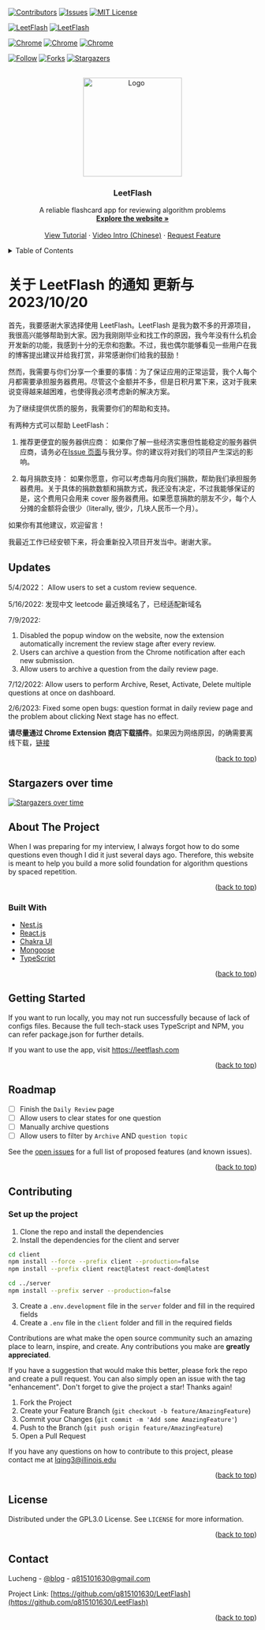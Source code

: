 <div id="top"></div>

<!-- PROJECT SHIELDS -->
<!--
*** I'm using markdown "reference style" links for readability.
*** Reference links are enclosed in brackets [ ] instead of parentheses ( ).
*** See the bottom of this document for the declaration of the reference variables
*** for contributors-url, forks-url, etc. This is an optional, concise syntax you may use.
*** https://www.markdownguide.org/basic-syntax/#reference-style-links
-->

[![Contributors][contributors-shield]][contributors-url]
[![Issues][issues-shield]][issues-url]
[![MIT License][license-shield]][license-url]

[![LeetFlash][website-shield]][website-url]
[![LeetFlash][deployment-shield]][website-url]

[![Chrome][chrome-users]][chrome-url]
[![Chrome][chrome-version]][chrome-url]
[![Chrome][chrome-price]][chrome-url]

[![Follow][follows-shield]][follows-url]
[![Forks][forks-shield]][forks-url]
[![Stargazers][stars-shield]][stars-url]

<!-- PROJECT LOGO -->
<br />
<div align="center">
  <a href="https://github.com/q815101630/LeetFlash">
    <img src="client/src/assets/logo.png" alt="Logo" width="200" height="200">
  </a>

  <h3 align="center">LeetFlash</h3>

  <p align="center">
    A reliable flashcard app for reviewing algorithm problems
    <br />
    <a href="https://leetflash.com"><strong>Explore the website »</strong></a>
    <br />
    <br />
    <a href="https://lucheng.online/2022/04/14/leetflash/">View Tutorial</a>
    ·
    <a href="https://www.bilibili.com/video/BV1fg411f7aC/">Video Intro (Chinese)</a>
    ·
    <a href="https://github.com/q815101630/LeetFlash/issues">Request Feature</a>
  </p>
</div>

<!-- TABLE OF CONTENTS -->
<details>
  <summary>Table of Contents</summary>
  <ol>
    <li>
      <a href="#about-the-project">About The Project</a>
      <ul>
        <li><a href="#built-with">Built With</a></li>
      </ul>
    </li>
    <li>
      <a href="#getting-started">Getting Started</a>
    </li>
    <li><a href="#roadmap">Roadmap</a></li>
    <li><a href="#contributing">Contributing</a></li>
    <li><a href="#license">License</a></li>
    <li><a href="#contact">Contact</a></li>
  </ol>
</details>

# 关于 LeetFlash 的通知 更新与 2023/10/20

首先，我要感谢大家选择使用 LeetFlash。LeetFlash 是我为数不多的开源项目，我很高兴能够帮助到大家。因为我刚刚毕业和找工作的原因，我今年没有什么机会开发新的功能，我感到十分的无奈和抱歉。不过，我也偶尔能够看见一些用户在我的博客提出建议并给我打赏，非常感谢你们给我的鼓励！

然而，我需要与你们分享一个重要的事情：为了保证应用的正常运营，我个人每个月都需要承担服务器费用。尽管这个金额并不多，但是日积月累下来，这对于我来说变得越来越困难，也使得我必须考虑新的解决方案。

为了继续提供优质的服务，我需要你们的帮助和支持。

有两种方式可以帮助 LeetFlash：

1. 推荐更便宜的服务器供应商： 如果你了解一些经济实惠但性能稳定的服务器供应商，请务必在[Issue 页面](https://github.com/q815101630/LeetFlash/issues/25)与我分享。你的建议将对我们的项目产生深远的影响。

2. 每月捐款支持： 如果你愿意，你可以考虑每月向我们捐款，帮助我们承担服务器费用。关于具体的捐款数额和捐款方式，我还没有决定，不过我能够保证的是，这个费用只会用来 cover 服务器费用。如果愿意捐款的朋友不少，每个人分摊的金额将会很少（literally, 很少，几块人民币一个月）。

如果你有其他建议，欢迎留言！

我最近工作已经安顿下来，将会重新投入项目开发当中。谢谢大家。

## Updates

5/4/2022： Allow users to set a custom review sequence.

5/16/2022: 发现中文 leetcode 最近换域名了，已经适配新域名

7/9/2022:

1. Disabled the popup window on the website, now the extension automatically increment the review stage after every review.
2. Users can archive a question from the Chrome notification after each new submission.
3. Allow users to archive a question from the daily review page.

7/12/2022:
Allow users to perform Archive, Reset, Activate, Delete multiple questions at once on dashboard.

2/6/2023:
Fixed some open bugs: question format in daily review page and the problem about clicking Next stage has no effect.

**请尽量通过 Chrome Extension 商店下载插件**。如果因为网络原因，的确需要离线下载，[链接](https://github.com/q815101630/LeetFlash/releases/tag/offline-package)

<p align="right">(<a href="#top">back to top</a>)</p>

## Stargazers over time

[![Stargazers over time](https://starchart.cc/q815101630/LeetFlash.svg?variant=adaptive)](https://starchart.cc/q815101630/LeetFlash)

<!-- ABOUT THE PROJECT -->

## About The Project

When I was preparing for my interview, I always forgot how to do some questions even though I did it just several days ago. Therefore, this website is meant to help you build a more solid foundation for algorithm questions by spaced repetition.

<p align="right">(<a href="#top">back to top</a>)</p>

### Built With

- [Nest.js](https://nestjs.com/)
- [React.js](https://reactjs.org/)
- [Chakra UI](https://chakra-ui.com/)
- [Mongoose](https://mongoosejs.com/)
- [TypeScript](https://www.typescriptlang.org/)

<p align="right">(<a href="#top">back to top</a>)</p>

<!-- GETTING STARTED -->

## Getting Started

If you want to run locally, you may not run successfully because of lack of configs files.
Because the full tech-stack uses TypeScript and NPM, you can refer package.json for further details.

If you want to use the app, visit https://leetflash.com

<p align="right">(<a href="#top">back to top</a>)</p>

<!-- ROADMAP -->

## Roadmap

- [ ] Finish the `Daily Review` page
- [ ] Allow users to clear states for one question
- [ ] Manually archive questions
- [ ] Allow users to filter by `Archive` AND `question topic`

See the [open issues](https://github.com/q815101630/LeetFlash/issues) for a full list of proposed features (and known issues).

<p align="right">(<a href="#top">back to top</a>)</p>

<!-- CONTRIBUTING -->

## Contributing

### Set up the project

1. Clone the repo and install the dependencies
2. Install the dependencies for the client and server

```sh
cd client
npm install --force --prefix client --production=false
npm install --prefix client react@latest react-dom@latest

cd ../server
npm install --prefix server --production=false
```

3. Create a `.env.development` file in the `server` folder and fill in the required fields
4. Create a `.env` file in the `client` folder and fill in the required fields


Contributions are what make the open source community such an amazing place to learn, inspire, and create. Any contributions you make are **greatly appreciated**.

If you have a suggestion that would make this better, please fork the repo and create a pull request. You can also simply open an issue with the tag "enhancement".
Don't forget to give the project a star! Thanks again!

1. Fork the Project
2. Create your Feature Branch (`git checkout -b feature/AmazingFeature`)
3. Commit your Changes (`git commit -m 'Add some AmazingFeature'`)
4. Push to the Branch (`git push origin feature/AmazingFeature`)
5. Open a Pull Request

If you have any questions on how to contribute to this project, please contact me at lqing3@illinois.edu

<p align="right">(<a href="#top">back to top</a>)</p>

<!-- LICENSE -->

## License

Distributed under the GPL3.0 License. See `LICENSE` for more information.

<p align="right">(<a href="#top">back to top</a>)</p>

<!-- CONTACT -->

## Contact

Lucheng - [@blog](https://lucheng.online/) - q815101630@gmail.com

Project Link: [https://github.com/q815101630/LeetFlash](https://github.com/q815101630/LeetFlash)

<p align="right">(<a href="#top">back to top</a>)</p>

<!-- MARKDOWN LINKS & IMAGES -->
<!-- https://www.markdownguide.org/basic-syntax/#reference-style-links -->

[contributors-shield]: https://img.shields.io/github/contributors/q815101630/leetflash?style=for-the-badge
[contributors-url]: https://github.com/q815101630/LeetFlash/graphs/contributors
[follows-shield]: https://img.shields.io/github/followers/q815101630?style=social
[follows-url]: https://github.com/q815101630
[forks-shield]: https://img.shields.io/github/forks/q815101630/leetflash?style=social
[forks-url]: https://github.com/q815101630/LeetFlash
[stars-shield]: https://img.shields.io/github/stars/q815101630/leetflash?style=social
[stars-url]: https://github.com/q815101630/LeetFlash
[issues-shield]: https://img.shields.io/github/issues/q815101630/leetflash?style=for-the-badge
[issues-url]: https://github.com/q815101630/LeetFlash/issues
[license-shield]: https://img.shields.io/github/license/q815101630/leetflash?style=for-the-badge
[license-url]: https://github.com/q815101630/LeetFlash/blob/main/LICENSE
[linkedin-shield]: https://img.shields.io/badge/-LinkedIn-black.svg?style=for-the-badge&logo=linkedin&colorB=555
[linkedin-url]: https://linkedin.com/in/othneildrew
[product-screenshot]: images/screenshot.png
[chrome-users]: https://img.shields.io/chrome-web-store/users/gffjifokdnkmfcjihfgnalbabnghedjc?color=green&label=Extension%20Users&style=flat-square
[chrome-url]: https://chrome.google.com/webstore/detail/leetflash/gffjifokdnkmfcjihfgnalbabnghedjc
[chrome-version]: https://img.shields.io/chrome-web-store/v/gffjifokdnkmfcjihfgnalbabnghedjc?label=LeetFlash%20Chrome&style=flat-square
[chrome-price]: https://img.shields.io/chrome-web-store/price/gffjifokdnkmfcjihfgnalbabnghedjc?style=flat-square
[website-shield]: https://img.shields.io/website?down_message=offline&label=LeetFlash%20Web&style=for-the-badge&up_message=online&url=https%3A%2F%2Fleetflash.com
[website-url]: https://leetflash.com
[deployment-shield]: https://img.shields.io/github/deployments/q815101630/leetflash/leetflash?label=Deployment&style=for-the-badge
